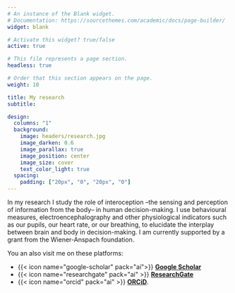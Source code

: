 ```yaml
---
# An instance of the Blank widget.
# Documentation: https://sourcethemes.com/academic/docs/page-builder/
widget: blank

# Activate this widget? true/false
active: true

# This file represents a page section.
headless: true

# Order that this section appears on the page.
weight: 10

title: My research
subtitle:

design:
  columns: "1"
  background:
    image: headers/research.jpg
    image_darken: 0.6
    image_parallax: true
    image_position: center
    image_size: cover
    text_color_light: true
  spacing:
    padding: ["20px", "0", "20px", "0"]
---
```


In my research I study the role of interoception –the sensing and perception of information from the body– in human decision-making. I use behavioural measures, electroencephalography and other physiological indicators such as our pupils, our heart rate, or our breathing, to elucidate the interplay between brain and body in decision-making. I am currently supported by a grant from the Wiener-Anspach foundation.

You an also visit me on these platforms:
* {{< icon name="google-scholar" pack="ai">}} [**Google Scholar**](https://scholar.google.be/citations?user=DMIkLkMAAAAJ)
* {{< icon name="researchgate" pack="ai" >}} [**ResearchGate**](researchgate.net/profile/Santiago_Munoz-Moldes)
* {{< icon name="orcid" pack="ai" >}} [**ORCiD**](https://orcid.org/0000-0002-4015-8617).
